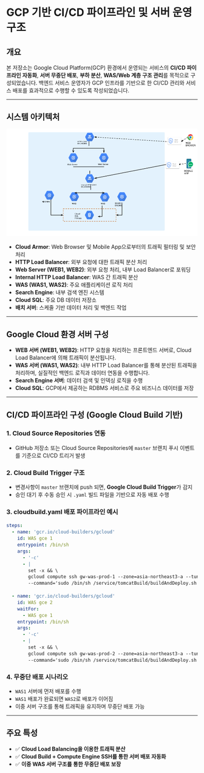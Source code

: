 # GCP 기반 CI/CD 파이프라인 및 서버 운영 구조

## 개요
본 저장소는 Google Cloud Platform(GCP) 환경에서 운영되는 서비스의 **CI/CD 파이프라인 자동화**, **서버 무중단 배포**, **부하 분산**, **WAS/Web 계층 구조 관리**를 목적으로 구성되었습니다. 백엔드 서비스 운영자가 GCP 인프라를 기반으로 한 CI/CD 관리와 서비스 배포를 효과적으로 수행할 수 있도록 작성되었습니다.

---

## 시스템 아키텍처

![GCP Infrastructure Diagram](docs/gcp-server-architecture.png)

- **Cloud Armor**: Web Browser 및 Mobile App으로부터의 트래픽 필터링 및 보안 처리
- **HTTP Load Balancer**: 외부 요청에 대한 트래픽 분산 처리
- **Web Server (WEB1, WEB2)**: 외부 요청 처리, 내부 Load Balancer로 포워딩
- **Internal HTTP Load Balancer**: WAS 간 트래픽 분산
- **WAS (WAS1, WAS2)**: 주요 애플리케이션 로직 처리
- **Search Engine**: 내부 검색 엔진 시스템
- **Cloud SQL**: 주요 DB 데이터 저장소
- **배치 서버**: 스케줄 기반 데이터 처리 및 백엔드 작업

---

## Google Cloud 환경 서버 구성

- **WEB 서버 (WEB1, WEB2)**: HTTP 요청을 처리하는 프론트엔드 서버로, Cloud Load Balancer에 의해 트래픽이 분산됩니다.
- **WAS 서버 (WAS1, WAS2)**: 내부 HTTP Load Balancer를 통해 분산된 트래픽을 처리하며, 실질적인 백엔드 로직과 데이터 연동을 수행합니다.
- **Search Engine 서버**: 데이터 검색 및 인덱싱 로직을 수행
- **Cloud SQL**: GCP에서 제공하는 RDBMS 서비스로 주요 비즈니스 데이터를 저장

---

## CI/CD 파이프라인 구성 (Google Cloud Build 기반)

### 1. Cloud Source Repositories 연동
- GitHub 저장소 또는 Cloud Source Repositories에 `master` 브랜치 푸시 이벤트를 기준으로 CI/CD 트리거 발생

### 2. Cloud Build Trigger 구조
- 변경사항이 `master` 브랜치에 push 되면, **Google Cloud Build Trigger**가 감지
- 승인 대기 후 수동 승인 시 `.yaml` 빌드 파일을 기반으로 자동 배포 수행

### 3. cloudbuild.yaml 배포 파이프라인 예시
```yaml
steps:
  - name: 'gcr.io/cloud-builders/gcloud'
    id: WAS gce 1
    entrypoint: /bin/sh
    args:
      - '-c'
      - |
        set -x && \
        gcloud compute ssh gw-was-prod-1 --zone=asia-northeast3-a --tunnel-through-iap \
        --command='sudo /bin/sh /service/tomcatBuild/buildAndDeploy.sh'

  - name: 'gcr.io/cloud-builders/gcloud'
    id: WAS gce 2
    waitFor:
      - WAS gce 1
    entrypoint: /bin/sh
    args:
      - '-c'
      - |
        set -x && \
        gcloud compute ssh gw-was-prod-2 --zone=asia-northeast3-a --tunnel-through-iap \
        --command='sudo /bin/sh /service/tomcatBuild/buildAndDeploy.sh'
```

### 4. 무중단 배포 시나리오
- `WAS1` 서버에 먼저 배포를 수행
- `WAS1` 배포가 완료되면 `WAS2`로 배포가 이어짐
- 이중 서버 구조를 통해 트래픽을 유지하며 무중단 배포 가능

---

## 주요 특성

- ✅ **Cloud Load Balancing을 이용한 트래픽 분산**
- ✅ **Cloud Build + Compute Engine SSH를 통한 서버 배포 자동화**
- ✅ **이중 WAS 서버 구조를 통한 무중단 배포 보장**

